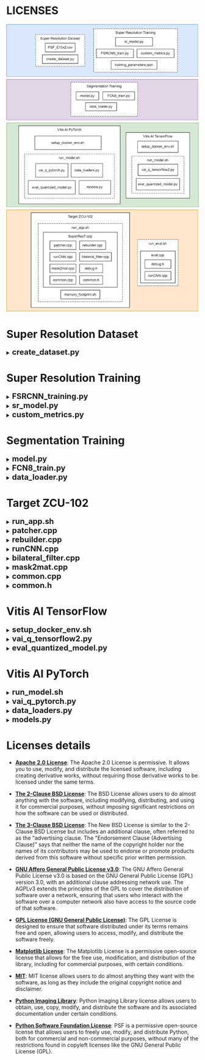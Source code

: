 # LICENSES

![architecture](./architecture_SuperRes7.png)

# Super Resolution Dataset

<details>
<summary><span style="font-size: 20px; font-weight: bold">create_dataset.py</span></summary>
<div style="margin-left: 20px;">
<details>
<summary>Python Software Foundation License</summary>
      
  - arpgarse
  - multiprocessing
  - os
</details>


<details>
<summary>The 2-Clause BSD License</summary>
      
  - cv2
</details>

<details>
<summary>The 3-Clause BSD License</summary>
    
  - NumPy
</details>

<details>
<summary>MIT</summary>
    
  - tqdm
</details>
</div>
</details>

# Super Resolution Training 

<details>
<summary><span style="font-size: 20px; font-weight: bold">FSRCNN_training.py</span></summary>
<div style="margin-left: 20px;">
<details>
<summary>Apache 2.0 License</summary>
    
  - TensorFlow
</details>

<details>
<summary>Python Software Foundation License</summary>
      
  - arpgarse
  - gc
  - json
  - os
</details>

<details>
<summary>The 2-Clause BSD License</summary>
      
  - cv2
  - scikit-learn
</details>

<details>
<summary>The 3-Clause BSD License</summary>
    
  - NumPy
</details>

<details>
<summary>Matplotlib License</summary>
    
  - matplotlib
</details>

<details>
<summary>MIT</summary>
    
  - tqdm
  - livelossplot
</details>
</div>
</details>

<details>
<summary><span style="font-size: 20px; font-weight: bold">sr_model.py</span></summary>
<div style="margin-left: 20px;">
<details>
<summary>Apache 2.0 License</summary>
      
  - TensorFlow
</details>
</details>

<details>
<summary><span style="font-size: 20px; font-weight: bold">custom_metrics.py</span></summary>
<div style="margin-left: 20px;">
<details>
<summary>Apache 2.0 License</summary>
      
  - TensorFlow
</details>
</details>

# Segmentation Training 

<details>
<summary><span style="font-size: 20px; font-weight: bold">model.py</span></summary>
<div style="margin-left: 20px;">

<details>
<summary>The 3-Clause BSD License</summary>
    
  - PyTorch
</details>
</details>

<details>
<summary><span style="font-size: 20px; font-weight: bold">FCN8_train.py</span></summary>
<div style="margin-left: 20px;">

<details>
<summary>The 3-Clause BSD License</summary>
    
  - PyTorch
</details>
</details>

<details>
<summary><span style="font-size: 20px; font-weight: bold">data_loader.py</span></summary>
<div style="margin-left: 20px;">

<details>
<summary>The 3-Clause BSD License</summary>
    
  - PyTorch
</details>
</details>



# Target ZCU-102

<details>
<summary><span style="font-size: 20px; font-weight: bold">run_app.sh</span></summary>
<div style="margin-left: 20px;">
<details>
<summary>MIT</summary>
  
  - OpenCV
</details>
</div>
</details>


<details>
<summary><span style="font-size: 20px; font-weight: bold">patcher.cpp</span></summary>
<div style="margin-left: 20px;">
<details>
<summary>The 2-Clause BSD License</summary>

  - OpenCV
</details>

<details>
<summary>GPL License (GNU General Public License)</summary>
    
  - iostream
  - string
  - vector
</details>
</div>
</details>

<details>
<summary><span style="font-size: 20px; font-weight: bold">rebuilder.cpp</span></summary>
<div style="margin-left: 20px;">
<details>
<summary>The 2-Clause BSD License</summary>
      
  - OpenCV
</details>

<details>
<summary>GPL License (GNU General Public License)</summary>
    
  - iostream
  - string
  - vector
  - dirent.h
  - sys/stat.h
</details>
</div>
</details>

<details>
<summary><span style="font-size: 20px; font-weight: bold">runCNN.cpp</span></summary>
<div style="margin-left: 20px;">
<details>
<summary>The 2-Clause BSD License</summary>
      
  - OpenCV
</details>

<details>
<summary>GPL License (GNU General Public License)</summary>
    
  - assert.h
  - dirent.h
  - stdio.h
  - stdlib.h
  - sys/stat.h
  - unistd.h
  - chrono
  - cassert
  - cmatg
  - cstdio
  - fstram
  - sstream
  - iomanip
  - iostream
  - queue
  - string
  - vector
  - thread
</details>
//common.h
</div>
</details>

<details>
<summary><span style="font-size: 20px; font-weight: bold">bilateral_filter.cpp</span></summary>
<div style="margin-left: 20px;">
<details>
<summary>The 2-Clause BSD License</summary>
    
  - OpenCV
</details>
</div>
</details>

<details>
<summary><span style="font-size: 20px; font-weight: bold">mask2mat.cpp</span></summary>
<div style="margin-left: 20px;">
<details>
<summary>The 2-Clause BSD License</summary>

  - OpenCV
</details>

<details>
<summary>GPL License (GNU General Public License)</summary>
    
  - iostream
  - string
  - vector
  - dirent.h
  - sys/stat.h
  - cmath
</details>
</div>
</details>

<details>
<summary><span style="font-size: 20px; font-weight: bold">common.cpp</span></summary>
<div style="margin-left: 20px;">
<details>
<summary>GPL License (GNU General Public License)</summary>
      
  - cassert
  - numeric
</details>
//common.h
</div>
</details>

<details>
<summary><span style="font-size: 20px; font-weight: bold">common.h</span></summary>
<div style="margin-left: 20px;">
<details>
<summary>Apache 2.0 License</summary>
      
  - glog
  - XIR
</details>

<details>
<summary>The 2-Clause BSD License</summary>
      
  - OpenCV
</details>

<details>
<summary>GPL License (GNU General Public License)</summary>
      
  - iostream
  - mutex
  - string
  - thread
  - vector
</details>
//vitisAI
</div>
</details>

# Vitis AI TensorFlow

<details>
<summary><span style="font-size: 20px; font-weight: bold">setup_docker_env.sh</span></summary>
<div style="margin-left: 20px;">
<details>
<summary>Apache 2.0 License</summary>
      
  - TensorFlow
</details>

<details>
<summary>The 2-Clause BSD License</summary>
      
  - seaborn
  - scipy
</details>

<details>
<summary>GPL License (GNU General Public License)</summary>
      
  - libgfortran4
</details>
//vai_quantizer
</div>
</details>

<details>
<summary><span style="font-size: 20px; font-weight: bold">vai_q_tensorflow2.py</span></summary>
<div style="margin-left: 20px;">
<details>
<summary>Apache 2.0 License</summary>
      
  - TensorFlow
</details>

<details>
<summary>MIT</summary>
      
  - OpenCV
</details>

<details>
<summary>Python Software Foundation License</summary>
      
  - arpgarse
  - os
</details>

<details>
<summary>The 3-Clause BSD License</summary>
    
  - NumPy
</details>

<details>
<summary>Matplotlib License</summary>
    
  - matplotlib
</details>
//config.py
</div>
</details>

<details>
<summary><span style="font-size: 20px; font-weight: bold">eval_quantized_model.py</span></summary>
<div style="margin-left: 20px;">
<details>
<summary>Apache 2.0 License</summary>
      
  - TensorFlow
</details>

<details>
<summary>MIT</summary>
      
  - OpenCV
</details>

<details>
<summary>Python Software Foundation License</summary>
      
  - arpgarse
  - os
</details>

<details>
<summary>The 3-Clause BSD License</summary>
    
  - NumPy
</details>

<details>
<summary>Matplotlib License</summary>
    
  - matplotlib
</details>
//config.py
</div>
</details>

# Vitis AI PyTorch

<details>
<summary><span style="font-size: 20px; font-weight: bold">run_model.sh</span></summary>
<div style="margin-left: 20px;">
<details>
<summary>MIT</summary>
</details>
</details>

<details>
<summary><span style="font-size: 20px; font-weight: bold">vai_q_pytorch.py</span></summary>
<div style="margin-left: 20px;">
<details>
<summary>MIT</summary>
      
  - OpenCV
</details>

<details>
<summary>Python Software Foundation License</summary>
      
  - arpgarse
  - os
</details>

<details>
<summary>The 3-Clause BSD License</summary>
    
  - PyTorch
  - NumPy
</details>
</details>

<details>
<summary><span style="font-size: 20px; font-weight: bold">data_loaders.py</span></summary>
<div style="margin-left: 20px;">
<details>
<summary>Python Imaging Library</summary>
</details>

<details>
<summary>Python Software Foundation License</summary>
      
  - os
</details>

<details>
<summary>The 3-Clause BSD License</summary>
    
  - PyTorch
</details>
</details>


<details>
<summary><span style="font-size: 20px; font-weight: bold">models.py</span></summary>
<div style="margin-left: 20px;">
<details>
<summary>The 3-Clause BSD License</summary>
    
  - PyTorch
</details>
</details>



# Licenses details

- [**Apache 2.0 License**](https://www.apache.org/licenses/LICENSE-2.0): The Apache 2.0 License is permissive. It allows you to use, modify, and distribute the licensed software, including creating derivative works, without requiring those derivative works to be licensed under the same terms.

- [**The 2-Clause BSD License**](https://opensource.org/license/bsd-2-clause/): The BSD License allows users to do almost anything with the software, including modifying, distributing, and using it for commercial purposes, without imposing significant restrictions on how the software can be used or distributed.

- [**The 3-Clause BSD License**](https://opensource.org/license/bsd-3-clause/): The New BSD License is similar to the 2-Clause BSD License but includes an additional clause, often referred to as the "advertising clause. The "Endorsement Clause (Advertising Clause)” says that neither the name of the copyright holder nor the names of its contributors may be used to endorse or promote products derived from this software without specific prior written permission.

- [**GNU Affero General Public License v3.0**](https://www.gnu.org/licenses/agpl-3.0.en.html): The GNU Affero General Public License v3.0 is based on the GNU General Public License (GPL) version 3.0, with an additional clause addressing network use. The AGPLv3 extends the principles of the GPL to cover the distribution of software over a network, ensuring that users who interact with the software over a computer network also have access to the source code of that software.

- [**GPL License (GNU General Public License)**](https://www.gnu.org/licenses/gpl-3.0.html): The GPL License is designed to ensure that software distributed under its terms remains free and open, allowing users to access, modify, and distribute the software freely.

- [**Matplotlib License**](https://github.com/matplotlib/matplotlib/blob/main/LICENSE/LICENSE): The Matplotlib License is a permissive open-source license that allows for the free use, modification, and distribution of the library, including for commercial purposes, with certain conditions.

- [**MIT**](https://opensource.org/license/mit/): MIT license allows users to do almost anything they want with the software, as long as they include the original copyright notice and disclaimer.

- [**Python Imaging Library**](https://github.com/python-pillow/Pillow/blob/ceb0c575e8c61a2d2b164f7f3e06d867804e304e/LICENSE): Python Imaging Library license allows users to obtain, use, copy, modify, and distribute the software and its associated documentation under certain conditions.

- [**Python Software Foundation License**](https://www.python.org/download/releases/3.4.0/license/): PSF is a permissive open-source license that allows users to freely use, modify, and distribute Python, both for commercial and non-commercial purposes, without many of the restrictions found in copyleft licenses like the GNU General Public License (GPL).
